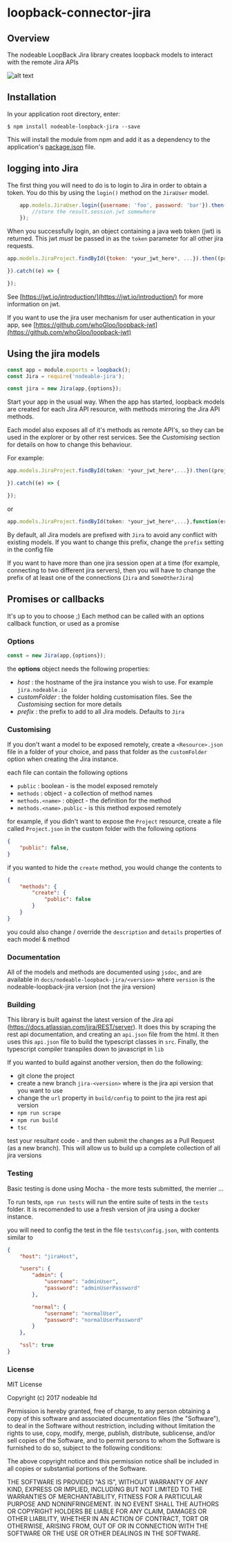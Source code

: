 # loopback-connector-jira

## Overview

The nodeable LoopBack Jira library creates loopback models to interact with the remote Jira APIs

![alt text](https://github.com/jmls/nodeable-loopback-jira/raw/master/img/explorer.png "jira Explorer")


## Installation

In your application root directory, enter:

```shell
$ npm install nodeable-loopback-jira --save
```

This will install the module from npm and add it as a dependency to the application's [package.json](http://loopback.io/doc/en/lb2/package.json.html) file.

## logging into Jira

The first thing you will need to do is to login to Jira in order to obtain a token. You do this by using the `login()` method on the `JiraUser` model.

```javascript
    app.models.JiraUser.login({username: 'foo', password: 'bar'}).then((result) => {
        //store the result.session.jwt somewhere
    });
```
When you successfully login, an object containing a java web token (jwt) is returned. This jwt *must* be passed in as the `token` parameter for all other jira requests.

```javascript
app.models.JiraProject.findById({token: *your_jwt_here*, ...}).then((project) => {

}).catch((e) => {

});
```
See [https://jwt.io/introduction/](https://jwt.io/introduction/) for more information on jwt.

If you want to use the jira user mechanism for user authentication in your app, see [https://github.com/whoGloo/loopback-jwt](https://github.com/whoGloo/loopback-jwt)

## Using the jira models

```javascript
const app = module.exports = loopback();
const Jira = require('nodeable-jira');

const jira = new Jira(app,{options});

```
Start your app in the usual way. When the app has started, loopback models are created for each Jira API resource, with methods mirroring the Jira API methods.

Each model also exposes all of it's methods as remote API's, so they can be used in the explorer or by other rest services. See the *Customising* section for details on how to change this behaviour.

For example:

```javascript
app.models.JiraProject.findById(token: *your_jwt_here*,...}).then((project) => {

}).catch((e) => {

});
```
or
```javascript
app.models.JiraProject.findById(token: *your_jwt_here*,...},function(err,project) => {})
```

By default, all Jira models are prefixed with `Jira` to avoid any conflict with existing models. If you want to change this prefix, change the `prefix` setting in the config file

If you want to have more than one jira session open at a time (for example, connecting to two different jira servers), then you will have to change the prefix
of at least one of the connections (`Jira` and `SomeOtherJira`)

## Promises or callbacks

It's up to you to choose ;) Each method can be called with an options callback function, or used as a promise

### Options

```javascript
const = new Jira(app,{options});

```

the **options** object needs the following properties:

* *host* : the hostname of the jira instance you wish to use. For example `jira.nodeable.io`
* *customFolder* : the folder holding customisation files. See the *Customising* section for more details
* *prefix* : the prefix to add to all Jira models. Defaults to `Jira`

### Customising

If you don't want a model to be exposed remotely, create a `<Resource>.json` file in a folder of your choice, and pass that folder as the `customFolder` option when creating the Jira instance.

each file can contain the following options

* `public` : boolean - is the model exposed remotely
* `methods` : object - a collection of method names
* `methods.<name>` : object - the definition for the method <name>
* `methods.<name>.public` - is this method exposed remotely

for example, if you didn't want to expose the `Project` resource, create a file called `Project.json` in the custom folder with the following options

```json
{
    "public": false,
}
```

if you wanted to hide the `create` method, you would change the contents to
```json
{
    "methods": {
        "create": {
            "public": false
        }
    }
}
```

you could also change / override the `description` and `details` properties of each model & method

### Documentation

All of the models and methods are documented using `jsdoc`, and are available in `docs/nodeable-loopback-jira/<version>` where `version` is the nodeable-loopback-jira version (not the jira version)

### Building

This library is built against the latest version of the Jira api (https://docs.atlassian.com/jira/REST/server). It does this by scraping the rest api documentation, and creating
an `api.json` file from the html. It then uses this `api.json` file to build the typescript classes in `src`. Finally, the typescript compiler transpiles down to javascript in `lib`

If you wanted to build against another version, then do the following:

* git clone the project
* create a new branch `jira-<version>` where <version> is the jira api version that you want to use
* change the `url` property in `build/config` to point to the jira rest api version
* `npm run scrape`
* `npm run build`
* `tsc`

test your resultant code - and then submit the changes as a Pull Request (as a new branch). This will allow us to build up a complete collection of all jira versions

### Testing

Basic testing is done using Mocha - the more tests submitted, the merrier ...

To run tests, `npm run tests` will run the entire suite of tests in the `tests` folder. It is recomended to use a fresh version of jira using a docker instance.

you will need to config the test in the file `tests\config.json`, with contents similar to
```json
{
    "host": "jiraHost",

    "users": {
        "admin": {
            "username": "adminUser",
            "password": "adminUserPassword"
        },

        "normal": {
            "username": "normalUser",
            "password": "normalUserPassword"
        }
    },

    "ssl": true
}
```

### License

MIT License

Copyright (c) 2017 nodeable ltd

Permission is hereby granted, free of charge, to any person obtaining a copy
of this software and associated documentation files (the "Software"), to deal
in the Software without restriction, including without limitation the rights
to use, copy, modify, merge, publish, distribute, sublicense, and/or sell
copies of the Software, and to permit persons to whom the Software is
furnished to do so, subject to the following conditions:

The above copyright notice and this permission notice shall be included in all
copies or substantial portions of the Software.

THE SOFTWARE IS PROVIDED "AS IS", WITHOUT WARRANTY OF ANY KIND, EXPRESS OR
IMPLIED, INCLUDING BUT NOT LIMITED TO THE WARRANTIES OF MERCHANTABILITY,
FITNESS FOR A PARTICULAR PURPOSE AND NONINFRINGEMENT. IN NO EVENT SHALL THE
AUTHORS OR COPYRIGHT HOLDERS BE LIABLE FOR ANY CLAIM, DAMAGES OR OTHER
LIABILITY, WHETHER IN AN ACTION OF CONTRACT, TORT OR OTHERWISE, ARISING FROM,
OUT OF OR IN CONNECTION WITH THE SOFTWARE OR THE USE OR OTHER DEALINGS IN THE
SOFTWARE.
